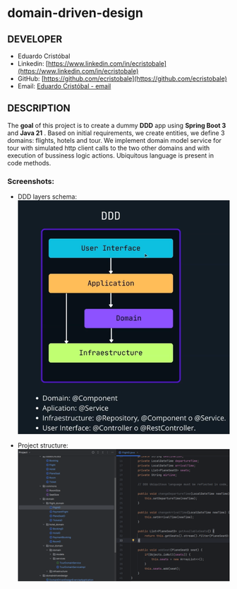 # domain-driven-design

## DEVELOPER
 * Eduardo Cristóbal
 * Linkedin: [https://www.linkedin.com/in/ecristobale](https://www.linkedin.com/in/ecristobale)
 * GitHub: [https://github.com/ecristobale](https://github.com/ecristobale)
 * Email: [Eduardo Cristóbal - email](mailto:edu_ce_1988@hotmail.com)

## DESCRIPTION
The **goal** of this project is to create a dummy **DDD** app using **Spring Boot 3** and **Java 21** . 
Based on initial requirements, we create entities, we define 3 domains: flights, hotels and tour. 
We implement domain model service for tour with simulated http client calls to the two other domains and with execution of bussiness logic actions. Ubiquitous language is present in code methods.


### Screenshots:

* DDD layers schema:
![Alt text](readme-screenshots/ddd01-layers.png?raw=true "DDD layers schema")

* Project structure:
![Alt text](readme-screenshots/ddd02-project-structure.png?raw=true "Project structure")

